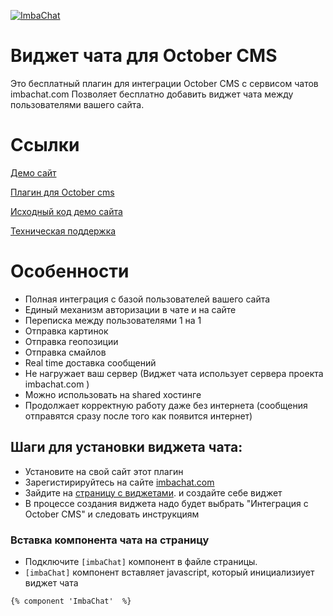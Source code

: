 [![ImbaChat](http://imbachat.com/themes/imbachat/assets/img/logo.svg "ImbaChat")](http://imbachat.com "ImbaChat")

# Виджет чата для October CMS

Это бесплатный плагин для интеграции October CMS с сервисом чатов imbachat.com 
Позволяет бесплатно добавить виджет чата между пользователями вашего сайта. 

# Ссылки

[Демо сайт](http://octobercms.imbachat.com/user)

[Плагин для October cms](https://github.com/imbasynergy/ImbaChat-OctoberCMS)

[Исходный код демо сайта](https://github.com/imbasynergy/ImbaChat-OctoberCMS-demo)

[Техническая поддержка](http://imbachat.com/help)

# Особенности

* Полная интеграция с базой пользователей вашего сайта
* Единый механизм авторизации в чате и на сайте
* Переписка между пользователями 1 на 1
* Отправка картинок
* Отправка геопозиции
* Отправка смайлов
* Real time доставка сообщений
* Не нагружает ваш сервер (Виджет чата использует сервера проекта imbachat.com  )
* Можно использовать на shared хостинге
* Продолжает корректную работу даже без интернета (сообщения отправятся сразу после того как появится интернет)


## Шаги для установки виджета чата:

- Установите на свой сайт этот плагин
- Зарегистирируйтесь на сайте [imbachat.com](https://imbachat.com)
- Зайдите на [страницу с виджетами](https://imbachat.com/admin/widgets). и создайте себе виджет
- В процессе создания виджета надо будет выбрать "Интеграция с October CMS" и следовать инструкциям

### Вставка компонента чата на страницу
- Подключите `[imbaChat]` компонент в файле страницы.
- `[imbaChat]` компонент вставляет javascript, который инициализиует виджет чата

```{% component 'ImbaChat'  %}```
